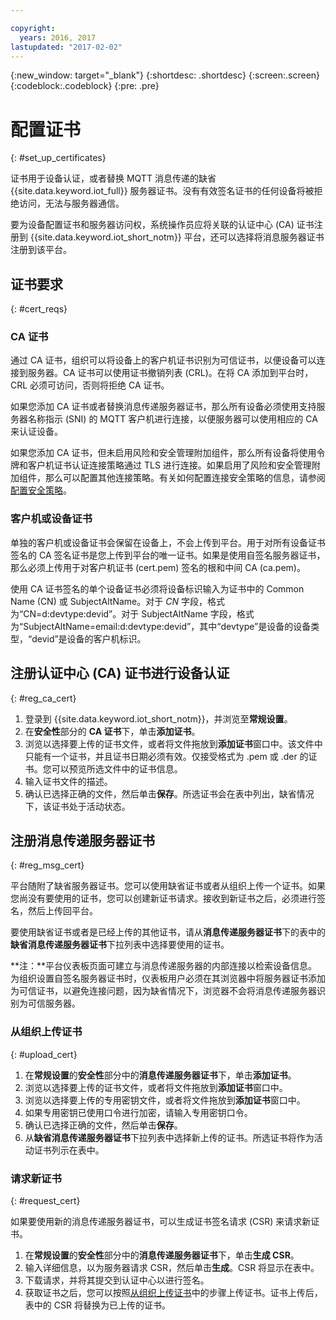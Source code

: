 ```yaml
---

copyright:
  years: 2016, 2017
lastupdated: "2017-02-02"
---
```


{:new_window: target="\_blank"}
{:shortdesc: .shortdesc}
{:screen:.screen}
{:codeblock:.codeblock}
{:pre: .pre}

# 配置证书
{: #set_up_certificates}

证书用于设备认证，或者替换 MQTT 消息传递的缺省 {{site.data.keyword.iot_full}} 服务器证书。没有有效签名证书的任何设备将被拒绝访问，无法与服务器通信。

要为设备配置证书和服务器访问权，系统操作员应将关联的认证中心 (CA) 证书注册到 {{site.data.keyword.iot_short_notm}} 平台，还可以选择将消息服务器证书注册到该平台。

## 证书要求
{: #cert_reqs}

### CA 证书
通过 CA 证书，组织可以将设备上的客户机证书识别为可信证书，以便设备可以连接到服务器。CA 证书可以使用证书撤销列表 (CRL)。在将 CA 添加到平台时，CRL 必须可访问，否则将拒绝 CA 证书。

如果您添加 CA 证书或者替换消息传递服务器证书，那么所有设备必须使用支持服务器名称指示 (SNI) 的 MQTT 客户机进行连接，以便服务器可以使用相应的 CA 来认证设备。

如果您添加 CA 证书，但未启用风险和安全管理附加组件，那么所有设备将使用令牌和客户机证书认证连接策略通过 TLS 进行连接。如果启用了风险和安全管理附加组件，那么可以配置其他连接策略。有关如何配置连接安全策略的信息，请参阅[配置安全策略](set_up_policies.html)。

### 客户机或设备证书
单独的客户机或设备证书会保留在设备上，不会上传到平台。用于对所有设备证书签名的 CA 签名证书是您上传到平台的唯一证书。如果是使用自签名服务器证书，那么必须上传用于对客户机证书 (cert.pem) 签名的根和中间 CA (ca.pem)。

使用 CA 证书签名的单个设备证书必须将设备标识输入为证书中的 Common Name (CN) 或 SubjectAltName。对于 *CN* 字段，格式为“CN=d:devtype:devid”。对于 SubjectAltName 字段，格式为“SubjectAltName=email:d:devtype:devid”，其中“devtype”是设备的设备类型，“devid”是设备的客户机标识。 

## 注册认证中心 (CA) 证书进行设备认证 
{: #reg_ca_cert}

1. 登录到 {{site.data.keyword.iot_short_notm}}，并浏览至**常规设置**。
2. 在**安全性**部分的 **CA 证书**下，单击**添加证书**。
3. 浏览以选择要上传的证书文件，或者将文件拖放到**添加证书**窗口中。该文件中只能有一个证书，并且证书日期必须有效。仅接受格式为 .pem 或 .der 的证书。您可以预览所选文件中的证书信息。
4. 输入证书文件的描述。
5. 确认已选择正确的文件，然后单击**保存**。所选证书会在表中列出，缺省情况下，该证书处于活动状态。

## 注册消息传递服务器证书
{: #reg_msg_cert}

平台随附了缺省服务器证书。您可以使用缺省证书或者从组织上传一个证书。如果您尚没有要使用的证书，您可以创建新证书请求。接收到新证书之后，必须进行签名，然后上传回平台。

要使用缺省证书或者是已经上传的其他证书，请从**消息传递服务器证书**下的表中的**缺省消息传递服务器证书**下拉列表中选择要使用的证书。

**注：**平台仪表板页面可建立与消息传递服务器的内部连接以检索设备信息。为组织设置自签名服务器证书时，仪表板用户必须在其浏览器中将服务器证书添加为可信证书，以避免连接问题，因为缺省情况下，浏览器不会将消息传递服务器识别为可信服务器。

### 从组织上传证书
{: #upload_cert}
1. 在**常规设置**的**安全性**部分中的**消息传递服务器证书**下，单击**添加证书**。
2. 浏览以选择要上传的证书文件，或者将文件拖放到**添加证书**窗口中。
3. 浏览以选择要上传的专用密钥文件，或者将文件拖放到**添加证书**窗口中。  
4. 如果专用密钥已使用口令进行加密，请输入专用密钥口令。
5. 确认已选择正确的文件，然后单击**保存**。
6. 从**缺省消息传递服务器证书**下拉列表中选择新上传的证书。所选证书将作为活动证书列示在表中。

### 请求新证书
{: #request_cert}

如果要使用新的消息传递服务器证书，可以生成证书签名请求 (CSR) 来请求新证书。

 1. 在**常规设置**的**安全性**部分中的**消息传递服务器证书**下，单击**生成 CSR**。
 2. 输入详细信息，以为服务器请求 CSR，然后单击**生成**。CSR 将显示在表中。
 3. 下载请求，并将其提交到认证中心以进行签名。
 4. 获取证书之后，您可以按照[从组织上传证书](#upload_cert)中的步骤上传证书。证书上传后，表中的 CSR 将替换为已上传的证书。
